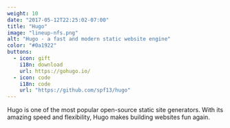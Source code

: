 ```yaml
---
weight: 10
date: "2017-05-12T22:25:02-07:00"
title: "Hugo"
image: "lineup-nfs.png"
alt: "Hugo - a fast and modern static website engine"
color: "#0a1922"
buttons:
  - icon: gift
    i18n: download
    url: https://gohugo.io/
  - icon: code
    i18n: code
    url: "https://github.com/spf13/hugo"
---
```


Hugo is one of the most popular open-source static site generators.
With its amazing speed and flexibility, Hugo makes building websites fun again.
